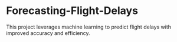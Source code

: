 # Forecasting-Flight-Delays
This project leverages machine learning to predict flight delays with improved accuracy and efficiency.
